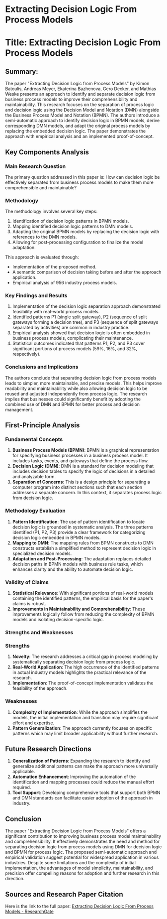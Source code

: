 # Extracting Decision Logic From Process Models

# Title: Extracting Decision Logic From Process Models

## Summary:
The paper "Extracting Decision Logic from Process Models" by Kimon Batoulis, Andreas Meyer, Ekaterina Bazhenova, Gero Decker, and Mathias Weske presents an approach to identify and separate decision logic from business process models to improve their comprehensibility and maintainability. This research focuses on the separation of process logic and decision logic using the Decision Model and Notation (DMN) alongside the Business Process Model and Notation (BPMN). The authors introduce a semi-automatic approach to identify decision logic in BPMN models, derive corresponding DMN models, and adapt the original process models by replacing the embedded decision logic. The paper demonstrates the approach with empirical analysis and an implemented proof-of-concept.

## Key Components Analysis

### Main Research Question

The primary question addressed in this paper is: How can decision logic be effectively separated from business process models to make them more comprehensible and maintainable?

### Methodology

The methodology involves several key steps:
1. Identification of decision logic patterns in BPMN models.
2. Mapping identified decision logic patterns to DMN models.
3. Adapting the original BPMN models by replacing the decision logic with references to the DMN models.
4. Allowing for post-processing configuration to finalize the model adaptation.

This approach is evaluated through:
- Implementation of the proposed method.
- A semantic comparison of decision taking before and after the approach application.
- Empirical analysis of 956 industry process models.

### Key Findings and Results

1. Implementation of the decision logic separation approach demonstrated feasibility with real-world process models.
2. Identified patterns P1 (single split gateway), P2 (sequence of split gateways forming a decision tree), and P3 (sequence of split gateways separated by activities) are common in industry practice.
3. Empirical analysis showed that decision logic is often embedded in business process models, complicating their maintenance.
4. Statistical outcomes indicated that patterns P1, P2, and P3 cover significant portions of process models (59%, 16%, and 32%, respectively).

### Conclusions and Implications

The authors conclude that separating decision logic from process models leads to simpler, more maintainable, and precise models. This helps improve readability and maintainability while also allowing decision logic to be reused and adjusted independently from process logic. The research implies that businesses could significantly benefit by adopting the combined use of DMN and BPMN for better process and decision management.

## First-Principle Analysis

### Fundamental Concepts

1. **Business Process Models (BPMN)**: BPMN is a graphical representation for specifying business processes in a business process model. It includes tasks, events, and gateways that define the process flow.
2. **Decision Logic (DMN)**: DMN is a standard for decision modeling that includes decision tables to specify the logic of decisions in a detailed and analyzable form.
3. **Separation of Concerns**: This is a design principle for separating a computer program into distinct sections such that each section addresses a separate concern. In this context, it separates process logic from decision logic.

### Methodology Evaluation

1. **Pattern Identification**: The use of pattern identification to locate decision logic is grounded in systematic analysis. The three patterns identified (P1, P2, P3) provide a clear framework for categorizing decision logic embedded in BPMN models.
2. **Mapping to DMN**: The mapping rules from BPMN constructs to DMN constructs establish a simplified method to represent decision logic in specialized decision models.
3. **Adaptation and Post-Processing**: The adaptation replaces detailed decision paths in BPMN models with business rule tasks, which enhances clarity and the ability to automate decision logic.

### Validity of Claims

1. **Statistical Relevance**: With significant portions of real-world models containing the identified patterns, the empirical basis for the paper's claims is robust.
2. **Improvements in Maintainability and Comprehensibility**: These improvements logically follow from reducing the complexity of BPMN models and isolating decision-specific logic.

### Strengths and Weaknesses

### Strengths

1. **Novelty**: The research addresses a critical gap in process modeling by systematically separating decision logic from process logic.
2. **Real-World Application**: The high occurrence of the identified patterns in actual industry models highlights the practical relevance of the research.
3. **Implementation**: The proof-of-concept implementation validates the feasibility of the approach.

### Weaknesses

1. **Complexity of Implementation**: While the approach simplifies the models, the initial implementation and transition may require significant effort and expertise.
2. **Pattern Generalization**: The approach currently focuses on specific patterns which may limit broader applicability without further research.

## Future Research Directions

1. **Generalization of Patterns**: Expanding the research to identify and generalize additional patterns can make the approach more universally applicable.
2. **Automation Enhancement**: Improving the automation of the identification and mapping processes could reduce the manual effort required.
3. **Tool Support**: Developing comprehensive tools that support both BPMN and DMN standards can facilitate easier adoption of the approach in industry.

## Conclusion

The paper "Extracting Decision Logic from Process Models" offers a significant contribution to improving business process model maintainability and comprehensibility. It effectively demonstrates the need and method for separating decision logic from process models using DMN for decision logic and BPMN for process logic. The proposed semi-automatic approach and empirical validation suggest potential for widespread application in various industries. Despite some limitations and the complexity of initial implementation, the advantages of model simplicity, maintainability, and precision offer compelling reasons for adoption and further research in this direction.

## Sources and Research Paper Citation
Here is the link to the full paper:
[Extracting Decision Logic From Process Models - ResearchGate](https://www.researchgate.net/publication/278440784_Extracting_Decision_Logic_from_Process_Models)